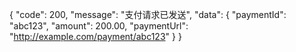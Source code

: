 {
  "code": 200,
  "message": "支付请求已发送",
  "data": {
    "paymentId": "abc123",
    "amount": 200.00,
    "paymentUrl": "http://example.com/payment/abc123"
  }
}